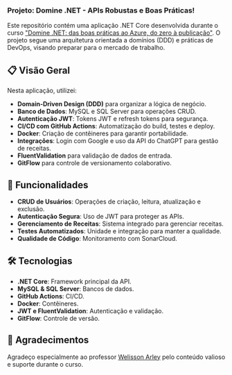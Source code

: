 ### Projeto: Domine .NET - APIs Robustas e Boas Práticas!

Este repositório contém uma aplicação .NET Core desenvolvida durante o curso ["Domine .NET: das boas práticas ao Azure, do zero à publicação"](https://www.udemy.com/course/net-core-curso-orientado-para-mercado-de-trabalho/?couponCode=MTST7102224B2). O projeto segue uma arquitetura orientada a domínios (DDD) e práticas de DevOps, visando preparar para o mercado de trabalho.

## 📋 Visão Geral

Nesta aplicação, utilizei:

- **Domain-Driven Design (DDD)** para organizar a lógica de negócio.
- **Banco de Dados**: MySQL e SQL Server para operações CRUD.
- **Autenticação JWT**: Tokens JWT e refresh tokens para segurança.
- **CI/CD com GitHub Actions**: Automatização do build, testes e deploy.
- **Docker**: Criação de contêineres para garantir portabilidade.
- **Integrações**: Login com Google e uso da API do ChatGPT para gestão de receitas.
- **FluentValidation** para validação de dados de entrada.
- **GitFlow** para controle de versionamento colaborativo.

## 🚀 Funcionalidades

- **CRUD de Usuários**: Operações de criação, leitura, atualização e exclusão.
- **Autenticação Segura**: Uso de JWT para proteger as APIs.
- **Gerenciamento de Receitas**: Sistema integrado para gerenciar receitas.
- **Testes Automatizados**: Unidade e integração para manter a qualidade.
- **Qualidade de Código**: Monitoramento com SonarCloud.

## 🛠 Tecnologias

- **.NET Core**: Framework principal da API.
- **MySQL & SQL Server**: Bancos de dados.
- **GitHub Actions**: CI/CD.
- **Docker**: Contêineres.
- **JWT e FluentValidation**: Autenticação e validação.
- **GitFlow**: Controle de versão.

## 🙌 Agradecimentos

Agradeço especialmente ao professor [Welisson Arley](https://github.com/welissonArley) pelo conteúdo valioso e suporte durante o curso.
